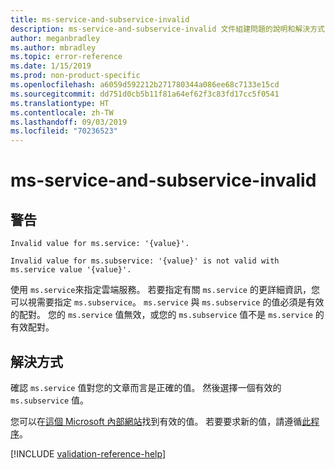 ```yaml
---
title: ms-service-and-subservice-invalid
description: ms-service-and-subservice-invalid 文件組建問題的說明和解決方式
author: meganbradley
ms.author: mbradley
ms.topic: error-reference
ms.date: 1/15/2019
ms.prod: non-product-specific
ms.openlocfilehash: a6059d592212b271780344a086ee68c7133e15cd
ms.sourcegitcommit: dd751d0cb5b11f81a64ef62f3c83fd17cc5f0541
ms.translationtype: HT
ms.contentlocale: zh-TW
ms.lasthandoff: 09/03/2019
ms.locfileid: "70236523"
---
```

# <a name="ms-service-and-subservice-invalid"></a>ms-service-and-subservice-invalid

## <a name="warning"></a>警告

`Invalid value for ms.service: '{value}'.`

`Invalid value for ms.subservice: '{value}' is not valid with ms.service value '{value}'.`

使用 `ms.service`來指定雲端服務。 若要指定有關 `ms.service` 的更詳細資訊，您可以視需要指定 `ms.subservice`。 `ms.service` 與 `ms.subservice` 的值必須是有效的配對。 您的 `ms.service` 值無效，或您的 `ms.subservice` 值不是 `ms.service` 的有效配對。

## <a name="resolution"></a>解決方式

確認 `ms.service` 值對您的文章而言是正確的值。 然後選擇一個有效的 `ms.subservice` 值。

您可以在[這個 Microsoft 內部網站](https://docsmetadatatool.azurewebsites.net/allowlists)找到有效的值。 若要要求新的值，請遵循[此程序](https://review.docs.microsoft.com/help/contribute/metadata-changes?branch=master)。

<!--make sure to add this file to your includes folder and verify the path-->
[!INCLUDE [validation-reference-help](includes/validation-reference-help.md)]
